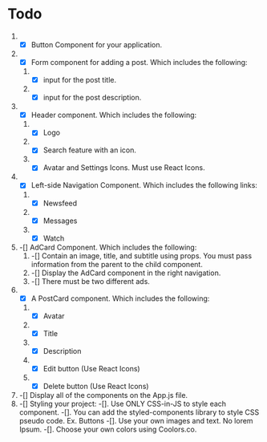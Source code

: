 
# Todo

1. -[x] Button Component for your application.
2. -[x] Form component for adding a post. Which includes the following:
    1. -[x] input for the post title.
    2. -[x] input for the post description.
3. -[x] Header component. Which includes the following:
    1. -[x] Logo
    2. -[x] Search feature with an icon.
    3. -[x] Avatar and Settings Icons. Must use React Icons.
4. -[x] Left-side Navigation Component. Which includes the following links:
    1. -[x] Newsfeed
    2. -[x] Messages
    3. -[x] Watch
5. -[] AdCard Component. Which includes the following:
    1. -[] Contain an image, title, and subtitle using props. You must pass information from the parent to the child component.
    2. -[] Display the AdCard component in the right navigation.
    3. -[] There must be two different ads.  
6. -[x] A PostCard component. Which includes the following:
    1. -[x] Avatar
    2. -[x] Title
    3. -[x] Description
    4. -[x] Edit button (Use React Icons)
    5. -[x] Delete button (Use React Icons)
7. -[] Display all of the components on the App.js file.
8. -[] Styling your project:
    -[]. Use ONLY CSS-in-JS to style each component.
    -[].  You can add the styled-components library to style CSS pseudo code. Ex. Buttons
    -[]. Use your own images and text. No lorem Ipsum.
    -[]. Choose your own colors using Coolors.co.
